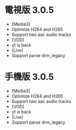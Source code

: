 # 電視版 3.0.5

* [Media3]
* Optimize H264 and H265
* Support two aac audio tracks
* [VOD]
* yt is back
* [Live]
* Support parse drm_legacy

# 手機版 3.0.5

* [Media3]
* Optimize H264 and H265
* Support two aac audio tracks
* [VOD]
* yt is back
* [Live]
* Support parse drm_legacy